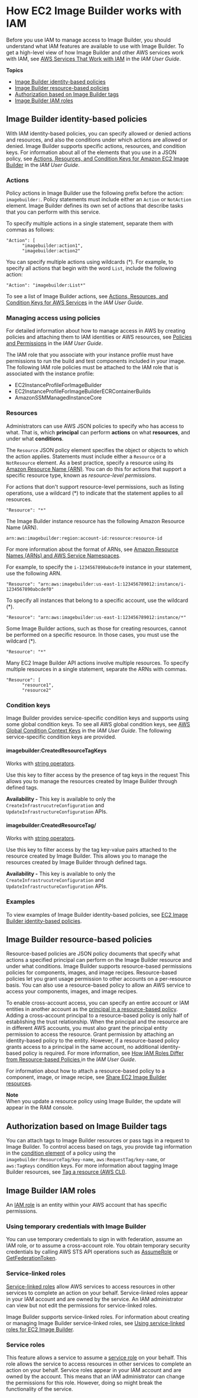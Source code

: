 # How EC2 Image Builder works with IAM<a name="security_iam_service-with-iam"></a>

Before you use IAM to manage access to Image Builder, you should understand what IAM features are available to use with Image Builder\. To get a high\-level view of how Image Builder and other AWS services work with IAM, see [AWS Services That Work with IAM](https://docs.aws.amazon.com/IAM/latest/UserGuide/reference_aws-services-that-work-with-iam.html) in the *IAM User Guide*\.

**Topics**
+ [Image Builder identity\-based policies](#security_iam_id-based-policy-examples)
+ [Image Builder resource\-based policies](#security-iam-service-with-ib-resource-based-policies)
+ [Authorization based on Image Builder tags](#security-iam-service-with-ib-tags)
+ [Image Builder IAM roles](#security-iam-service-with-ib-roles)

## Image Builder identity\-based policies<a name="security_iam_id-based-policy-examples"></a>

With IAM identity\-based policies, you can specify allowed or denied actions and resources, and also the conditions under which actions are allowed or denied\. Image Builder supports specific actions, resources, and condition keys\. For information about all of the elements that you use in a JSON policy, see [Actions, Resources, and Condition Keys for Amazon EC2 Image Builder](https://docs.aws.amazon.com/IAM/latest/UserGuide/list_amazonec2imagebuilder.html) in the *IAM User Guide*\.

### Actions<a name="sec-iam-ib-id-based-policies-actions"></a>

Policy actions in Image Builder use the following prefix before the action: `imagebuilder:`\. Policy statements must include either an `Action` or `NotAction` element\. Image Builder defines its own set of actions that describe tasks that you can perform with this service\.

To specify multiple actions in a single statement, separate them with commas as follows:

```
"Action": [
      "imagebuilder:action1",
      "imagebuilder:action2"
```

You can specify multiple actions using wildcards \(\*\)\. For example, to specify all actions that begin with the word `List`, include the following action:

```
"Action": "imagebuilder:List*"
```

To see a list of Image Builder actions, see [Actions, Resources, and Condition Keys for AWS Services](https://docs.aws.amazon.com/IAM/latest/UserGuide/reference_policies_actions-resources-contextkeys.html) in the *IAM User Guide*\.

### Managing access using policies<a name="security-iam-manage-access"></a>

For detailed information about how to manage access in AWS by creating policies and attaching them to IAM identities or AWS resources, see [Policies and Permissions](https://docs.aws.amazon.com/IAM/latest/UserGuide/access_policies.html) in the *IAM User Guide*\. 

The IAM role that you associate with your instance profile must have permissions to run the build and test components included in your image\. The following IAM role policies must be attached to the IAM role that is associated with the instance profile:
+ EC2InstanceProfileForImageBuilder
+ EC2InstanceProfileForImageBuilderECRContainerBuilds
+ AmazonSSMManagedInstanceCore

### Resources<a name="sec-iam-ib-id-based-policies-resources"></a>

Administrators can use AWS JSON policies to specify who has access to what\. That is, which **principal** can perform **actions** on what **resources**, and under what **conditions**\.

The `Resource` JSON policy element specifies the object or objects to which the action applies\. Statements must include either a `Resource` or a `NotResource` element\. As a best practice, specify a resource using its [Amazon Resource Name \(ARN\)](https://docs.aws.amazon.com/general/latest/gr/aws-arns-and-namespaces.html)\. You can do this for actions that support a specific resource type, known as *resource\-level permissions*\.

For actions that don't support resource\-level permissions, such as listing operations, use a wildcard \(\*\) to indicate that the statement applies to all resources\.

```
"Resource": "*"
```

The Image Builder instance resource has the following Amazon Resource Name \(ARN\)\.

```
arn:aws:imagebuilder:region:account-id:resource:resource-id
```

For more information about the format of ARNs, see [Amazon Resource Names \(ARNs\) and AWS Service Namespaces](https://docs.aws.amazon.com/general/latest/gr/aws-arns-and-namespaces.html)\.

For example, to specify the `i-1234567890abcdef0` instance in your statement, use the following ARN\.

```
"Resource": "arn:aws:imagebuilder:us-east-1:123456789012:instance/i-1234567890abcdef0"
```

To specify all instances that belong to a specific account, use the wildcard \(\*\)\.

```
"Resource": "arn:aws:imagebuilder:us-east-1:123456789012:instance/*"
```

Some Image Builder actions, such as those for creating resources, cannot be performed on a specific resource\. In those cases, you must use the wildcard \(\*\)\.

```
"Resource": "*"
```

Many EC2 Image Builder API actions involve multiple resources\. To specify multiple resources in a single statement, separate the ARNs with commas\. 

```
"Resource": [
      "resource1",
      "resource2"
```

### Condition keys<a name="sec-iam-ib-id-based-policies-conditionkeys"></a>

Image Builder provides service\-specific condition keys and supports using some global condition keys\. To see all AWS global condition keys, see [AWS Global Condition Context Keys](https://docs.aws.amazon.com/IAM/latest/UserGuide/reference_policies_condition-keys.html) in the *IAM User Guide*\. The following service\-specific condition keys are provided\.

#### imagebuilder:CreatedResourceTagKeys<a name="image-builder-security-createdresourcetagkeys"></a>

Works with [string operators](https://docs.aws.amazon.com/IAM/latest/UserGuide/reference_policies_elements_condition_operators.html#Conditions_String)\.

Use this key to filter access by the presence of tag keys in the request This allows you to manage the resources created by Image Builder through defined tags\.

**Availability \-** This key is available to only the `CreateInfrastrucutreConfiguration` and `UpdateInfrastructureConfiguration` APIs\.

#### imagebuilder:CreatedResourceTag/<key><a name="image-builder-security-createdresourcetag"></a>

Works with [string operators](https://docs.aws.amazon.com/IAM/latest/UserGuide/reference_policies_elements_condition_operators.html#Conditions_String)\.

Use this key to filter access by the tag key\-value pairs attached to the resource created by Image Builder\. This allows you to manage the resources created by Image Builder through defined tags\.

**Availability \-** This key is available to only the `CreateInfrastrucutreConfiguration` and `UpdateInfrastructureConfiguration` APIs\.

### Examples<a name="sec-iam-ib-id-based-policies-examples"></a>



To view examples of Image Builder identity\-based policies, see [EC2 Image Builder identity\-based policies](security-iam-identity-based-policies.md)\.

## Image Builder resource\-based policies<a name="security-iam-service-with-ib-resource-based-policies"></a>

Resource\-based policies are JSON policy documents that specify what actions a specified principal can perform on the Image Builder resource and under what conditions\. Image Builder supports resource\-based permissions policies for components, images, and image recipes\. Resource\-based policies let you grant usage permission to other accounts on a per\-resource basis\. You can also use a resource\-based policy to allow an AWS service to access your components, images, and image recipes\.

To enable cross\-account access, you can specify an entire account or IAM entities in another account as the [principal in a resource\-based policy](https://docs.aws.amazon.com/IAM/latest/UserGuide/reference_policies_elements_principal.html)\. Adding a cross\-account principal to a resource\-based policy is only half of establishing the trust relationship\. When the principal and the resource are in different AWS accounts, you must also grant the principal entity permission to access the resource\. Grant permission by attaching an identity\-based policy to the entity\. However, if a resource\-based policy grants access to a principal in the same account, no additional identity\-based policy is required\. For more information, see [How IAM Roles Differ from Resource\-based Policies ](https://docs.aws.amazon.com/IAM/latest/UserGuide/id_roles_compare-resource-policies.html)in the *IAM User Guide*\.

For information about how to attach a resource\-based policy to a component, image, or image recipe, see [Share EC2 Image Builder resources](manage-shared-resources.md)\.

**Note**  
When you update a resource policy using Image Builder, the update will appear in the RAM console\.

## Authorization based on Image Builder tags<a name="security-iam-service-with-ib-tags"></a>

You can attach tags to Image Builder resources or pass tags in a request to Image Builder\. To control access based on tags, you provide tag information in the [condition element](https://docs.aws.amazon.com/IAM/latest/UserGuide/reference_policies_elements_condition.html) of a policy using the `imagebuilder:ResourceTag/key-name`, `aws:RequestTag/key-name`, or `aws:TagKeys` condition keys\. For more information about tagging Image Builder resources, see [Tag a resource \(AWS CLI\)](tag-resources.md#cli-tag-resource)\.

## Image Builder IAM roles<a name="security-iam-service-with-ib-roles"></a>

An [IAM role](https://docs.aws.amazon.com/IAM/latest/UserGuide/id_roles.html) is an entity within your AWS account that has specific permissions\.

### Using temporary credentials with Image Builder<a name="security-iam-service-with-ib-roles-tempcreds"></a>

You can use temporary credentials to sign in with federation, assume an IAM role, or to assume a cross\-account role\. You obtain temporary security credentials by calling AWS STS API operations such as [AssumeRole](https://docs.aws.amazon.com/STS/latest/APIReference/API_AssumeRole.html) or [GetFederationToken](https://docs.aws.amazon.com/STS/latest/APIReference/API_GetFederationToken.html)\. 

### Service\-linked roles<a name="sec-iam-ib-service-linked-roles"></a>

[Service\-linked roles](https://docs.aws.amazon.com/IAM/latest/UserGuide/id_roles_terms-and-concepts.html#iam-term-service-linked-role) allow AWS services to access resources in other services to complete an action on your behalf\. Service\-linked roles appear in your IAM account and are owned by the service\. An IAM administrator can view but not edit the permissions for service\-linked roles\.

Image Builder supports service\-linked roles\. For information about creating or managing Image Builder service\-linked roles, see [Using service\-linked roles for EC2 Image Builder](image-builder-service-linked-role.md)\.

### Service roles<a name="sec-iam-ib-service-roles"></a>

This feature allows a service to assume a [service role](https://docs.aws.amazon.com/IAM/latest/UserGuide/id_roles_terms-and-concepts.html#iam-term-service-role) on your behalf\. This role allows the service to access resources in other services to complete an action on your behalf\. Service roles appear in your IAM account and are owned by the account\. This means that an IAM administrator can change the permissions for this role\. However, doing so might break the functionality of the service\.

### <a name="security-iam-service-with-ib-roles-choose"></a>